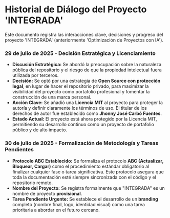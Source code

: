 # Historial de Diálogo del Proyecto 'INTEGRADA'

Este documento registra las interacciones clave, decisiones y progreso del proyecto 'INTEGRADA' (anteriormente 'Optimización de Proyectos con IA').

### 29 de julio de 2025 - Decisión Estratégica y Licenciamiento

- **Discusión Estratégica:** Se abordó la preocupación sobre la naturaleza pública del repositorio y el riesgo de que la propiedad intelectual fuera utilizada por terceros.
- **Decisión:** Se optó por una estrategia de **Open Source con protección legal**, en lugar de hacer el repositorio privado, para maximizar la visibilidad del proyecto como portafolio profesional y fomentar la construcción de una marca personal.
- **Acción Clave:** Se añadió una **Licencia MIT** al proyecto para proteger la autoría y definir claramente los términos de uso. El titular de los derechos de autor fue establecido como **Jhonny José Carbó Fuentes**.
- **Estado Actual:** El proyecto está ahora protegido por la Licencia MIT, permitiendo su desarrollo continuo como un proyecto de portafolio público y de alto impacto.

### 30 de julio de 2025 - Formalización de Metodología y Tareas Pendientes

- **Protocolo ABC Establecido:** Se formaliza el protocolo **ABC (Actualizar, Bloquear, Cargar)** como el procedimiento estándar obligatorio al finalizar cualquier fase o tarea significativa. Este protocolo asegura que toda la documentación esté siempre sincronizada con el código y el repositorio remoto.
- **Nombre del Proyecto:** Se registra formalmente que "INTEGRADA" es un nombre de proyecto **provisional**. 
- **Tarea Pendiente Urgente:** Se establece el desarrollo de un **branding** completo (nombre final, logo, identidad visual) como una tarea prioritaria a abordar en el futuro cercano.